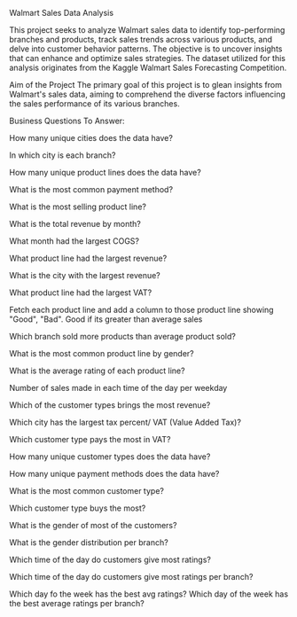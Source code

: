 Walmart Sales Data Analysis

This project seeks to analyze Walmart sales data to identify top-performing branches and products, track sales trends across various products, and delve into customer behavior patterns. The objective is to uncover insights that can enhance and optimize sales strategies. The dataset utilized for this analysis originates from the Kaggle Walmart Sales Forecasting Competition.

Aim of the Project
The primary goal of this project is to glean insights from Walmart's sales data, aiming to comprehend the diverse factors influencing the sales performance of its various branches.

Business Questions To Answer:

How many unique cities does the data have? 

In which city is each branch?
    
How many unique product lines does the data have?

What is the most common payment method?

What is the most selling product line?

What is the total revenue by month?

What month had the largest COGS?

What product line had the largest revenue?

What is the city with the largest revenue?

What product line had the largest VAT?

Fetch each product line and add a column to those product line showing "Good", "Bad". Good if its greater than average sales

Which branch sold more products than average product sold?

What is the most common product line by gender?

What is the average rating of each product line?

Number of sales made in each time of the day per weekday

Which of the customer types brings the most revenue?

Which city has the largest tax percent/ VAT (Value Added Tax)?

Which customer type pays the most in VAT?

How many unique customer types does the data have?

How many unique payment methods does the data have?

What is the most common customer type?

Which customer type buys the most?

What is the gender of most of the customers?

What is the gender distribution per branch?

Which time of the day do customers give most ratings?

Which time of the day do customers give most ratings per branch?

Which day fo the week has the best avg ratings?
Which day of the week has the best average ratings per branch?
